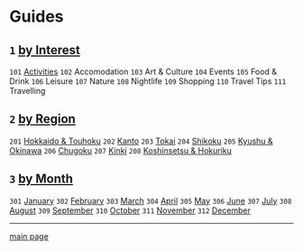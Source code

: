 # Guides

## `1` [by Interest](by%20interest)
`101` [Activities](by%20interest/activities)
`102` Accomodation
`103` Art & Culture
`104` Events
`105` Food & Drink
`106` Leisure
`107` Nature
`108` Nightlife
`109` Shopping
`110` Travel Tips
`111` Travelling

## `2` [by Region](by%20region)
`201` [Hokkaido & Touhoku](by%20region/hokkaido%20and%20touhoku)
`202` [Kanto](by%20region/kanto)
`203` [Tokai](by%20region/tokai)
`204` [Shikoku](by%20region/shikoku)
`205` [Kyushu & Okinawa](by%20region/kyushu%20and%20okinawa)
`206` [Chugoku](by%20region/chugoku)
`207` [Kinki](by%20region/kinki)
`208` [Koshinsetsu & Hokuriku](by%20region/koshinsetsu%20and%20hokuriku)

## `3` [by Month](by%20month)
`301` [January](by%20month/january)
`302` [February](by%20month/february)
`303` [March](by%20month/march)
`304` [April](by%20month/april)
`305` [May](by%20month/may)
`306` [June](by%20month/june)
`307` [July](by%20month/july)
`308` [August](by%20month/august)
`309` [September](by%20month/september)
`310` [October](by%20month/october)
`311` [November](by%20month/november)
`312` [December](by%20month/december)

---

[main page](../)
